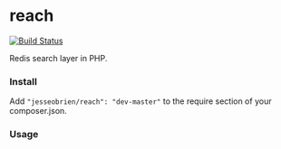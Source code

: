 reach
=====
[![Build Status](https://api.travis-ci.org/JesseObrien/reach.png)](https://travis-ci.org/JesseObrien/reach)


Redis search layer in PHP.

### Install

Add `"jesseobrien/reach": "dev-master"` to the require section of your composer.json.

### Usage

